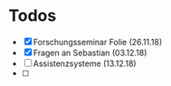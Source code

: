 # Todos

+ [x] Forschungsseminar Folie (26.11.18)
+ [x] Fragen an Sebastian (03.12.18)
+ [ ] Assistenzsysteme (13.12.18)
+ [ ] 

